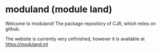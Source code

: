 # moduland (module land)
Welcome to moduland!
The package repository of CJR, which relies on github.

The website is currently very unfinished, however it is available at https://moduland.ml
